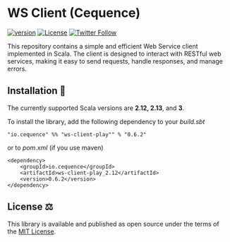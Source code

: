 # WS Client (Cequence)
[![version](https://img.shields.io/badge/version-0.6.2-green.svg)](https://cequence.io) [![License](https://img.shields.io/badge/License-MIT-lightgrey.svg)](https://opensource.org/licenses/MIT) [![Twitter Follow](https://img.shields.io/twitter/follow/cequence_io?style=social)](https://twitter.com/0xbnd)

This repository contains a simple and efficient Web Service client implemented in Scala. The client is designed to interact with RESTful web services, making it easy to send requests, handle responses, and manage errors.

## Installation 🚀

The currently supported Scala versions are **2.12, 2.13**, and **3**.

To install the library, add the following dependency to your *build.sbt*

```
"io.cequence" %% "ws-client-play"" % "0.6.2"
```

or to *pom.xml* (if you use maven)

```
<dependency>
    <groupId>io.cequence</groupId>
    <artifactId>ws-client-play_2.12</artifactId>
    <version>0.6.2</version>
</dependency>
```

## License ⚖️

This library is available and published as open source under the terms of the [MIT License](https://opensource.org/licenses/MIT).